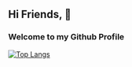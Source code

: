 ## Hi Friends, :hatching_chick:

### Welcome to my Github Profile 

[![Top Langs](https://github-readme-stats.vercel.app/api/top-langs/?username=trucnt0&langs_count=6&layout=compact)](https://github.com/anuraghazra/github-readme-stats)
